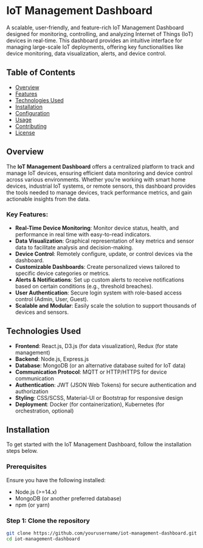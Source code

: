 # IoT Management Dashboard

A scalable, user-friendly, and feature-rich IoT Management Dashboard designed for monitoring, controlling, and analyzing Internet of Things (IoT) devices in real-time. This dashboard provides an intuitive interface for managing large-scale IoT deployments, offering key functionalities like device monitoring, data visualization, alerts, and device control.

## Table of Contents

- [Overview](#overview)
- [Features](#features)
- [Technologies Used](#technologies-used)
- [Installation](#installation)
- [Configuration](#configuration)
- [Usage](#usage)
- [Contributing](#contributing)
- [License](#license)

## Overview

The **IoT Management Dashboard** offers a centralized platform to track and manage IoT devices, ensuring efficient data monitoring and device control across various environments. Whether you're working with smart home devices, industrial IoT systems, or remote sensors, this dashboard provides the tools needed to manage devices, track performance metrics, and gain actionable insights from the data.

### Key Features:
- **Real-Time Device Monitoring**: Monitor device status, health, and performance in real time with easy-to-read indicators.
- **Data Visualization**: Graphical representation of key metrics and sensor data to facilitate analysis and decision-making.
- **Device Control**: Remotely configure, update, or control devices via the dashboard.
- **Customizable Dashboards**: Create personalized views tailored to specific device categories or metrics.
- **Alerts & Notifications**: Set up custom alerts to receive notifications based on certain conditions (e.g., threshold breaches).
- **User Authentication**: Secure login system with role-based access control (Admin, User, Guest).
- **Scalable and Modular**: Easily scale the solution to support thousands of devices and sensors.

## Technologies Used

- **Frontend**: React.js, D3.js (for data visualization), Redux (for state management)
- **Backend**: Node.js, Express.js
- **Database**: MongoDB (or an alternative database suited for IoT data)
- **Communication Protocol**: MQTT or HTTP/HTTPS for device communication
- **Authentication**: JWT (JSON Web Tokens) for secure authentication and authorization
- **Styling**: CSS/SCSS, Material-UI or Bootstrap for responsive design
- **Deployment**: Docker (for containerization), Kubernetes (for orchestration, optional)

## Installation

To get started with the IoT Management Dashboard, follow the installation steps below.

### Prerequisites

Ensure you have the following installed:
- Node.js (>=14.x)
- MongoDB (or another preferred database)
- npm (or yarn)

### Step 1: Clone the repository

```bash
git clone https://github.com/yourusername/iot-management-dashboard.git
cd iot-management-dashboard

